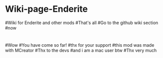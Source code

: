 # Wiki-page-Enderite
#Wiki for Enderite and other mods
#That's all
#Go to the github wiki section
#now
#
#
#
#
#
#
#
#
#
#
#
#
#
#
#
#
#
#
#
#
#
#
#
#
#
#
#
#
#
#
#
#Wow
#You have come so far!
#thx for your support
#this mod was made with MCreator
#Thx to the devs
#and i am a mac user btw
#Thx very much
